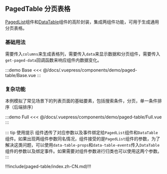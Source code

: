 ## PagedTable 分页表格

[PagedList](./paged-list)组件和[DataTable](./data-table)组件的高阶封装，集成两组件功能，可用于生成通用分页表格。

### 基础用法

需要传入`columns`来生成表格列，需要传入`data`来显示数据和分页组件，需要传入`get-paged-data`回调函数来响应组件内数据变化。

:::demo Base
<<< @/docs/.vuepress/components/demo/paged-table/Base.vue
:::


### 复杂功能

本例模拟了常见场景下的列表页面的基础要素，包括搜索条件，分页，单一条件排序（后端排序）

:::demo Full
<<< @/docs/.vuepress/components/demo/paged-table/Full.vue
:::

::: tip 使用提示
组件透传了对应参数以及事件绑定给`PagedList`组件和`DataTable`组件。如果出现两组件参数同名情况，组件接受的是`PagedList`组件的参数，为了解决这类问题，可以使用`data-table-props`和`data-table-events`传入`DataTable`组件的参数以及绑定事件。如果需要对组件参数进行归类也可以使用这两个参数。
:::

 !!!include(paged-table/index.zh-CN.md)!!!